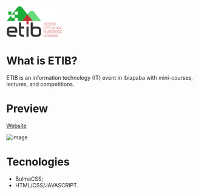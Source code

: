 <img src="src/img/logo.png" width="150px" height="86px">

# What is ETIB?
ETIB is an information technology (IT) event in Ibiapaba with mini-courses, lectures, and competitions.

# Preview
[Website](https://jose-almir.github.io/etib-2020/)

![image](https://user-images.githubusercontent.com/50648379/235277303-a460f30d-245e-4387-965a-b9c33bb99581.png)

# Tecnologies
- BulmaCSS;
- HTML/CSS/JAVASCRIPT.
